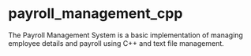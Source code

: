 # payroll_management_cpp
The Payroll Management System is a basic implementation of managing employee details and payroll using C++ and text file management.
